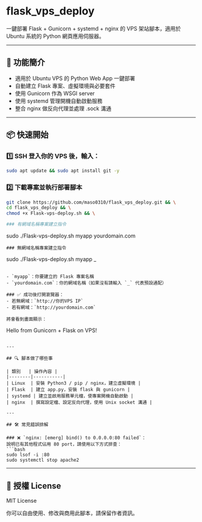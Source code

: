 # flask_vps_deploy

一鍵部署 Flask + Gunicorn + systemd + nginx 的 VPS 架站腳本，適用於 Ubuntu 系統的 Python 網頁應用伺服器。

---

## 🚀 功能簡介
- 適用於 Ubuntu VPS 的 Python Web App 一鍵部署
- 自動建立 Flask 專案、虛擬環境與必要套件
- 使用 Gunicorn 作為 WSGI server
- 使用 systemd 管理開機自動啟動服務
- 整合 nginx 做反向代理並處理 .sock 溝通

---

## 📦 快速開始

### 1️⃣ SSH 登入你的 VPS 後，輸入：
```bash
sudo apt update && sudo apt install git -y
```

### 2️⃣ 下載專案並執行部署腳本
```bash
git clone https://github.com/maso0310/flask_vps_deploy.git && \
cd flask_vps_deploy && \
chmod +x Flask-vps-deploy.sh && \

### 有網域名稱專案建立指令
```
sudo ./Flask-vps-deploy.sh myapp yourdomain.com
```
### 無網域名稱專案建立指令
```
sudo ./Flask-vps-deploy.sh myapp _
```

- `myapp`：你要建立的 Flask 專案名稱
- `yourdomain.com`：你的網域名稱（如果沒有請輸入 `_` 代表預設通配）

### ✅ 成功後打開瀏覽器：
- 若無網域：`http://你的VPS IP`
- 若有網域：`http://yourdomain.com`

將會看到畫面顯示：
```
Hello from Gunicorn + Flask on VPS!
```

---

## 🔍 腳本做了哪些事

| 類別   | 操作內容 |
|--------|-----------|
| Linux  | 安裝 Python3 / pip / nginx，建立虛擬環境 |
| Flask  | 建立 app.py，安裝 flask 與 gunicorn |
| systemd | 建立並啟用服務單元檔，使專案開機自動啟動 |
| nginx  | 撰寫設定檔、設定反向代理，使用 Unix socket 溝通 |

---

## 🛠 常見錯誤排解

### ❌ `nginx: [emerg] bind() to 0.0.0.0:80 failed`：
說明已有其他程式佔用 80 port，請使用以下方式排查：
```bash
sudo lsof -i :80
sudo systemctl stop apache2
```

---

## 📜 授權 License
MIT License

你可以自由使用、修改與商用此腳本，請保留作者資訊。
